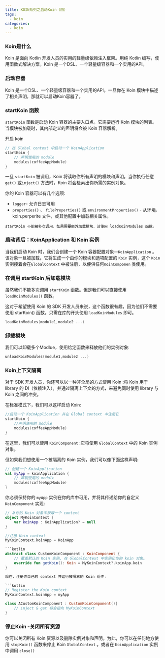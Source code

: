 ```yaml
---
title: KOIN系列之启动Koin（四）
tags:
  - koin
categories:
  - koin
---
```


### Koin是什么

Koin 是面向 Kotlin 开发人员的实用的轻量级依赖注入框架。用纯 Kotlin 编写，使用函数式解决方案。Koin 是一个DSL、一个轻量级容器和一个实用的API。

### 启动容器

Koin 是一个DSL、一个轻量级容器和一个实用的API。一旦你在 Koin 模块中描述了相关声明，那就可以启动Koin容器了。

### startKoin 函数

`startKoin` 函数是启动 Koin 容器的主要入口点。它需要运行 Koin 模块的列表。当模块被加载时，其内部定义的声明将会被 Koin 容器解析。

开启 koin

```kotlin
// 在 Global context 中启动一个 KoinApplication
startKoin {
    // 声明使用的 module
    modules(coffeeAppModule)
}
```

一旦 `startKoin` 被调用，Koin 将读取你所有声明的模块和声明。当你执行任意 `get()` 或`inject()` 方法时，Koin 将会检索出你所需的实例对象。

你的 Koin 容器可以有几个选项:

- `logger`- 允许日志可用
- `properties()` 、 `fileProperties()` 或 `environmentProperties()` - 从环境、koin.perperite 文件，或其他配置中加载相关属性。

`startKoin 不能被多次调用，如果需要额外加载模块，请使用 loadKoinModules 函数。`

### 启动背后：KoinApplication 和 Koin 实例

当我们启动 Koin 时，我们会创建一个 Koin 容器配置对象--`KoinApplication` 。该对象一旦被加载，它将生成一个由你的模块和选项配置的 `Koin` 实例，这个 `Koin` 实例接着会在`GlobalContext` 中被注册，以便供任何`KoinComponen` 类使用。

### 在调用 startKoin 后加载模块

虽然我们不能多次调用 `startKoin` 函数。但是我们可以直接使用 `loadKoinModules()` 函数。

这对于希望使用 Koin 的 SDK 开发人员来说，这个函数很有趣，因为他们不需要使用 starKoin() 函数，只需在库的开头使用 `loadKoinModules` 即可。

```kotlin
loadKoinModules(module1,module2 ...)
```

### 卸载模块

我们可以卸载多个Modlue，使用给定函数来释放他们的实例对象:

```kotlin
unloadKoinModules(module1,module2 ...)
```

### Koin上下文隔离

对于 SDK 开发人员，你还可以以一种非全局的方式使用 Koin :将 Koin 用于 library 的 DI（依赖注入），并通过隔离上下文的方式，来避免同时使用 library 与 Koin 之间的冲突。

在标准模式下，我们可以这样启动 Koin:

```kotlin
//启动一个 KoinApplication 并在 Global context 中注册它
startKoin {
    //声明使用的 module
    modules(coffeeAppModule)
}
```

在这里，我们可以使用 `KoinComponent` :它将使用 `GlobalContext` 中的 Koin 实例对象。

但如果我们想使用一个被隔离的 Koin 实例，我们可以像下面这样声明:

```kotlin
// 创建一个 KoinApplication
val myApp = koinApplication {
    // 声明使用的 module
    modules(coffeeAppModule)
}
```

你必须保持你的 `myApp` 实例在你的库中可用，并将其传递给你的自定义 `KoinComponent` 实现:

```kotlin
// 从你的 Koin 对象中获取一个 context
object MyKoinContext {
    var koinApp : KoinApplication? = null
}

//注册 Koin context
MyKoinContext.koinApp = KoinApp

```kotlin
abstract class CustomKoinComponent : KoinComponent {
    // 覆盖默认的 Koin 实例, 在 GlobalContext 中实例化你的 koin 对象。
    override fun getKoin(): Koin = MyKoinContext?.koinApp.koin
}

现在，注册你自己的 context 并运行被隔离的 Koin 组件:

```kotlin
// Register the Koin context
MyKoinContext.koinApp = myApp

class ACustomKoinComponent : CustomKoinComponent(){
    // inject & get 将会指向 MyKoinContext
}

```

### 停止Koin -关闭所有资源

你可以关闭所有 Koin 资源以及删除实例对象和声明。为此，你可以在任何地方使用 `stopKoin()` 函数来停止 Koin `GlobalContext` 。或者在 `KoinApplication` 实例中调用 `close()`
